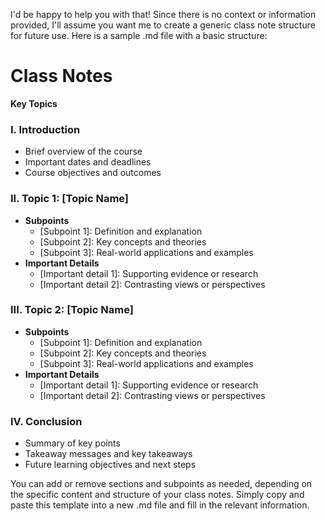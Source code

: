 I'd be happy to help you with that! Since there is no context or information provided, I'll assume you want me to create a generic class note structure for future use. Here is a sample .md file with a basic structure:

**Class Notes**
================

**Key Topics**

### I. Introduction

* Brief overview of the course
* Important dates and deadlines
* Course objectives and outcomes

### II. Topic 1: [Topic Name]

* **Subpoints**
	+ [Subpoint 1]: Definition and explanation
	+ [Subpoint 2]: Key concepts and theories
	+ [Subpoint 3]: Real-world applications and examples
* **Important Details**
	+ [Important detail 1]: Supporting evidence or research
	+ [Important detail 2]: Contrasting views or perspectives

### III. Topic 2: [Topic Name]

* **Subpoints**
	+ [Subpoint 1]: Definition and explanation
	+ [Subpoint 2]: Key concepts and theories
	+ [Subpoint 3]: Real-world applications and examples
* **Important Details**
	+ [Important detail 1]: Supporting evidence or research
	+ [Important detail 2]: Contrasting views or perspectives

### IV. Conclusion

* Summary of key points
* Takeaway messages and key takeaways
* Future learning objectives and next steps

You can add or remove sections and subpoints as needed, depending on the specific content and structure of your class notes. Simply copy and paste this template into a new .md file and fill in the relevant information.